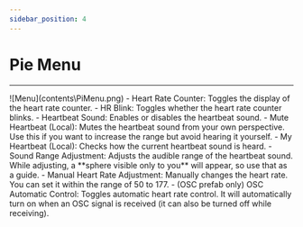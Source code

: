 ```yaml
---
sidebar_position: 4
---
```


# Pie Menu
<hr/>
![Menu](contents\PiMenu.png)
- Heart Rate Counter: Toggles the display of the heart rate counter.
- HR Blink: Toggles whether the heart rate counter blinks.
- Heartbeat Sound: Enables or disables the heartbeat sound.
- Mute Heartbeat (Local): Mutes the heartbeat sound from your own perspective. Use this if you want to increase the range but avoid hearing it yourself.
- My Heartbeat (Local): Checks how the current heartbeat sound is heard.
- Sound Range Adjustment: Adjusts the audible range of the heartbeat sound. While adjusting, a **sphere visible only to you** will appear, so use that as a guide.
- Manual Heart Rate Adjustment: Manually changes the heart rate. You can set it within the range of 50 to 177.
- (OSC prefab only) OSC Automatic Control: Toggles automatic heart rate control. It will automatically turn on when an OSC signal is received (it can also be turned off while receiving).
